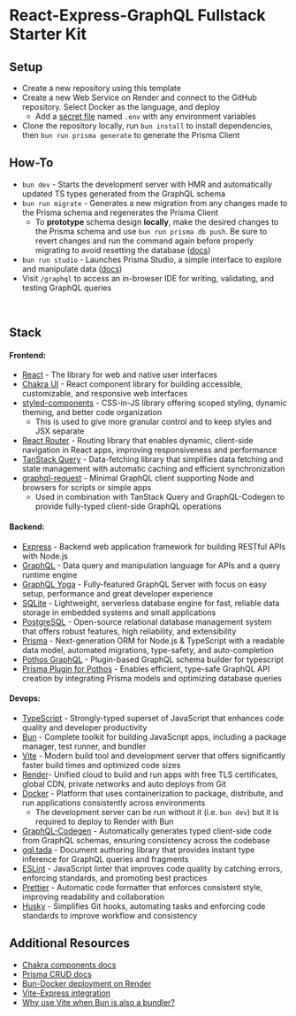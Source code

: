 # React-Express-GraphQL Fullstack Starter Kit

## Setup

- Create a new repository using this template
- Create a new Web Service on Render and connect to the GitHub repository. Select Docker as the language, and deploy
  - Add a [secret file](https://docs.render.com/configure-environment-variables#secret-files) named `.env` with any environment variables
- Clone the repository locally, run `bun install` to install dependencies, then `bun run prisma generate` to generate the Prisma Client

## How-To

- `bun dev` - Starts the development server with HMR and automatically updated TS types generated from the GraphQL schema
- `bun run migrate` - Generates a new migration from any changes made to the Prisma schema and regenerates the Prisma Client
  - To **prototype** schema design **locally**, make the desired changes to the Prisma schema and use `bun run prisma db push`. Be sure to revert changes and run the command again before properly migrating to avoid resetting the database ([docs](https://www.prisma.io/docs/orm/prisma-migrate/workflows/prototyping-your-schema))
- `bun run studio` - Launches Prisma Studio, a simple interface to explore and manipulate data ([docs](https://www.prisma.io/studio))
- Visit `/graphql` to access an in-browser IDE for writing, validating, and testing GraphQL queries

<br />

## Stack

#### Frontend:

- [React](https://react.dev/) - The library for web and native user interfaces
- [Chakra UI](https://v2.chakra-ui.com/) - React component library for building accessible, customizable, and responsive web interfaces
- [styled-components](https://styled-components.com/) - CSS-in-JS library offering scoped styling, dynamic theming, and better code organization
  - This is used to give more granular control and to keep styles and JSX separate
- [React Router](https://reactrouter.com/en/main/start/overview) - Routing library that enables dynamic, client-side navigation in React apps, improving responsiveness and performance
- [TanStack Query](https://tanstack.com/query/latest) - Data-fetching library that simplifies data fetching and state management with automatic caching and efficient synchronization
- [graphql-request](https://www.npmjs.com/package/graphql-request) - Minimal GraphQL client supporting Node and browsers for scripts or simple apps
  - Used in combination with TanStack Query and GraphQL-Codegen to provide fully-typed client-side GraphQL operations

#### Backend:

- [Express](https://expressjs.com/) - Backend web application framework for building RESTful APIs with Node.js
- [GraphQL](https://graphql.org/) - Data query and manipulation language for APIs and a query runtime engine
- [GraphQL Yoga](https://the-guild.dev/graphql/yoga-server) - Fully-featured GraphQL Server with focus on easy setup, performance and great developer experience
- [SQLite](https://www.sqlite.org/) - Lightweight, serverless database engine for fast, reliable data storage in embedded systems and small applications
- [PostgreSQL](https://www.postgresql.org/) - Open-source relational database management system that offers robust features, high reliability, and extensibility
- [Prisma](https://www.prisma.io/graphql) - Next-generation ORM for Node.js & TypeScript with a readable data model, automated migrations, type-safety, and auto-completion
- [Pothos GraphQL](https://pothos-graphql.dev/) - Plugin-based GraphQL schema builder for typescript
- [Prisma Plugin for Pothos](https://pothos-graphql.dev/docs/plugins/prisma) - Enables efficient, type-safe GraphQL API creation by integrating Prisma models and optimizing database queries

#### Devops:

- [TypeScript](https://www.typescriptlang.org/) - Strongly-typed superset of JavaScript that enhances code quality and developer productivity
- [Bun](https://bun.sh/) - Complete toolkit for building JavaScript apps, including a package manager, test runner, and bundler
- [Vite](https://vitejs.dev/) - Modern build tool and development server that offers significantly faster build times and optimized code sizes
- [Render](https://render.com/)- Unified cloud to build and run apps with free TLS certificates, global CDN, private networks and auto deploys from Git
- [Docker](https://www.docker.com/) - Platform that uses containerization to package, distribute, and run applications consistently across environments
  - The development server can be run without it (i.e. `bun dev`) but it is required to deploy to Render with Bun
- [GraphQL-Codegen](https://the-guild.dev/graphql/codegen) - Automatically generates typed client-side code from GraphQL schemas, ensuring consistency across the codebase
- [gql.tada](https://gql-tada.0no.co/) - Document authoring library that provides instant type inference for GraphQL queries and fragments
- [ESLint](https://eslint.org/) - JavaScript linter that improves code quality by catching errors, enforcing standards, and promoting best practices
- [Prettier](https://prettier.io/) - Automatic code formatter that enforces consistent style, improving readability and collaboration
- [Husky](https://typicode.github.io/husky/) - Simplifies Git hooks, automating tasks and enforcing code standards to improve workflow and consistency

## Additional Resources

- [Chakra components docs](https://v2.chakra-ui.com/docs/components)
- [Prisma CRUD docs](https://www.prisma.io/docs/orm/prisma-client/queries/crud)
- [Bun-Docker deployment on Render](https://github.com/render-examples/bun-docker)
- [Vite-Express integration](https://github.com/szymmis/vite-express)
- [Why use Vite when Bun is also a bundler?](https://dev.to/this-is-learning/why-use-vite-when-bun-is-also-a-bundler-vite-vs-bun-2723)
